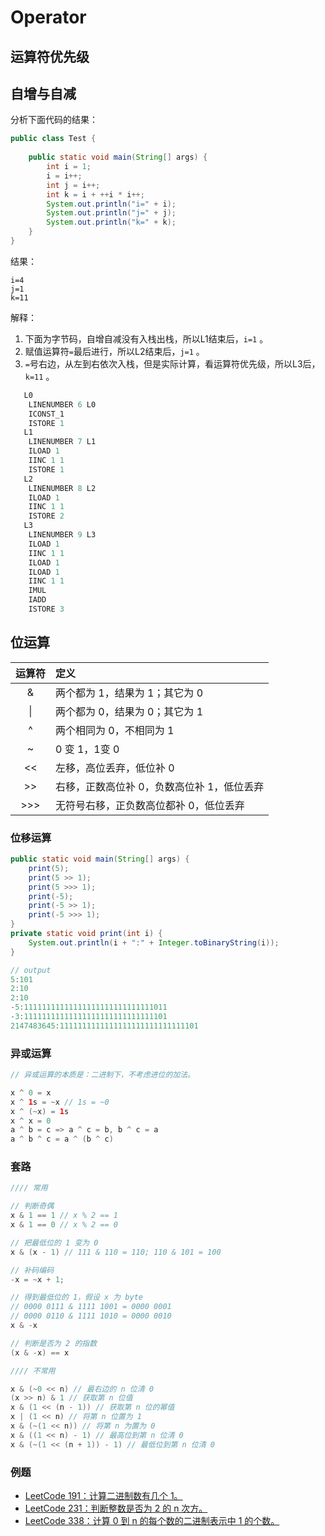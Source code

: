 # Operator

## 运算符优先级

## 自增与自减

分析下面代码的结果：

```java
public class Test {
	
	public static void main(String[] args) {
		int i = 1;
		i = i++;
		int j = i++;
		int k = i + ++i * i++;
		System.out.println("i=" + i);
		System.out.println("j=" + j);
		System.out.println("k=" + k);
	}
}
```

结果：

```text
i=4
j=1
k=11
```

解释：

1. 下面为字节码，自增自减没有入栈出栈，所以L1结束后，`i=1` 。
2. 赋值运算符`=`最后进行，所以L2结束后，`j=1` 。
3. `=`号右边，从左到右依次入栈，但是实际计算，看运算符优先级，所以L3后，`k=11` 。

```java
   L0
    LINENUMBER 6 L0
    ICONST_1
    ISTORE 1
   L1
    LINENUMBER 7 L1
    ILOAD 1
    IINC 1 1
    ISTORE 1
   L2
    LINENUMBER 8 L2
    ILOAD 1
    IINC 1 1
    ISTORE 2
   L3
    LINENUMBER 9 L3
    ILOAD 1
    IINC 1 1
    ILOAD 1
    ILOAD 1
    IINC 1 1
    IMUL
    IADD
    ISTORE 3
```

## 位运算

| 运算符 | 定义 |
| :---: | :--- |
| & | 两个都为 1，结果为 1；其它为 0 |
| \| | 两个都为 0，结果为 0；其它为 1 |
| ^ | 两个相同为 0，不相同为 1 |
| ~ | 0 变 1，1变 0 |
| &lt;&lt; | 左移，高位丢弃，低位补 0 |
| &gt;&gt; | 右移，正数高位补 0，负数高位补 1，低位丢弃 |
| &gt;&gt;&gt; |  无符号右移，正负数高位都补 0，低位丢弃 |

### 位移运算

```java
public static void main(String[] args) {
    print(5);
    print(5 >> 1);
    print(5 >>> 1);
    print(-5);
    print(-5 >> 1);
    print(-5 >>> 1);
}
private static void print(int i) {
    System.out.println(i + ":" + Integer.toBinaryString(i));
}

// output
5:101
2:10
2:10
-5:11111111111111111111111111111011
-3:11111111111111111111111111111101
2147483645:1111111111111111111111111111101
```

### 异或运算

```java
// 异或运算的本质是：二进制下，不考虑进位的加法。

x ^ 0 = x
x ^ 1s = ~x // 1s = ~0
x ^ (~x) = 1s
x ^ x = 0
a ^ b = c => a ^ c = b, b ^ c = a
a ^ b ^ c = a ^ (b ^ c)
```

### 套路

```java
//// 常用

// 判断奇偶
x & 1 == 1 // x % 2 == 1
x & 1 == 0 // x % 2 == 0

// 把最低位的 1 变为 0
x & (x - 1) // 111 & 110 = 110; 110 & 101 = 100

// 补码编码
-x = ~x + 1;

// 得到最低位的 1，假设 x 为 byte
// 0000 0111 & 1111 1001 = 0000 0001
// 0000 0110 & 1111 1010 = 0000 0010
x & -x 

// 判断是否为 2 的指数
(x & -x) == x

//// 不常用

x & (~0 << n) // 最右边的 n 位清 0
(x >> n) & 1 // 获取第 n 位值
x & (1 << (n - 1)) // 获取第 n 位的幂值
x | (1 << n) // 将第 n 位置为 1
x & (~(1 << n)) // 将第 n 为置为 0
x & ((1 << n) - 1) // 最高位到第 n 位清 0
x & (~(1 << (n + 1)) - 1) // 最低位到第 n 位清 0
```

### 例题

* [LeetCode 191：计算二进制数有几个 1。](https://github.com/StoneYunZhao/algorithm/blob/master/src/main/java/com/zhaoyun/leetcode/bit/LT191.java)
* [LeetCode 231：判断整数是否为 2 的 n 次方。](https://github.com/StoneYunZhao/algorithm/blob/master/src/main/java/com/zhaoyun/leetcode/bit/LT231.java)
* [LeetCode 338：计算 0 到 n 的每个数的二进制表示中 1 的个数。](https://github.com/StoneYunZhao/algorithm/blob/master/src/main/java/com/zhaoyun/leetcode/bit/LT338.java)

